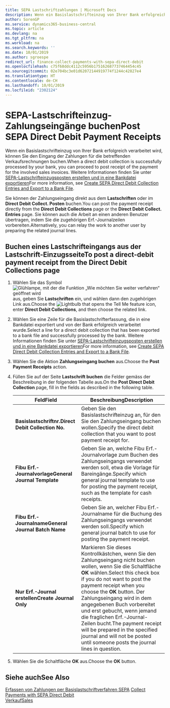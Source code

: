 ```yaml
---
title: SEPA Lastschriftzahlungen | Microsoft Docs
description: Wenn ein Basislastschrifteinzug von Ihrer Bank erfolgreich verarbeitet wird, können Sie den Eingang der Zahlungen für die betreffenden Verkaufsrechnungen buchen.
author: SorenGP
ms.service: dynamics365-business-central
ms.topic: article
ms.devlang: na
ms.tgt_pltfrm: na
ms.workload: na
ms.search.keywords: ''
ms.date: 10/01/2019
ms.author: sgroespe
redirect_url: finance-collect-payments-with-sepa-direct-debit
ms.openlocfilehash: c75f68ddc4112c5956b175162687737464454c45
ms.sourcegitcommit: 02e704bc3e01d62072144919774f1244c42827e4
ms.translationtype: HT
ms.contentlocale: de-CH
ms.lasthandoff: 10/01/2019
ms.locfileid: "2302124"
---
```

# <a name="post-sepa-direct-debit-payment-receipts"></a><span data-ttu-id="c3ef4-103">SEPA-Lastschrifteinzug-Zahlungseingänge buchen</span><span class="sxs-lookup"><span data-stu-id="c3ef4-103">Post SEPA Direct Debit Payment Receipts</span></span>
<span data-ttu-id="c3ef4-104">Wenn ein Basislastschrifteinzug von Ihrer Bank erfolgreich verarbeitet wird, können Sie den Eingang der Zahlungen für die betreffenden Verkaufsrechnungen buchen.</span><span class="sxs-lookup"><span data-stu-id="c3ef4-104">When a direct debit collection is successfully processed by your bank, you can proceed to post receipt of the payment for the involved sales invoices.</span></span> <span data-ttu-id="c3ef4-105">Weitere Informationen finden Sie unter [SEPA-Lastschrifteinzugsposten erstellen und in eine Bankdatei exportieren](finance-how-create-sepa-direct-debit-collection-entries-export-bank-file.md)</span><span class="sxs-lookup"><span data-stu-id="c3ef4-105">For more information, see [Create SEPA Direct Debit Collection Entries and Export to a Bank File](finance-how-create-sepa-direct-debit-collection-entries-export-bank-file.md).</span></span>  

<span data-ttu-id="c3ef4-106">Sie können der Zahlungseingang direkt aus dem **Lastschriften** oder im **Direct Debit Collect. Posten** buchen.</span><span class="sxs-lookup"><span data-stu-id="c3ef4-106">You can post the payment receipt directly from the **Direct Debit Collections** page or the **Direct Debit Collect. Entries** page.</span></span> <span data-ttu-id="c3ef4-107">Sie können auch die Arbeit an einen anderen Benutzer übertragen, indem Sie die zugehörigen Erf.-Journalzeilen vorbereiten.</span><span class="sxs-lookup"><span data-stu-id="c3ef4-107">Alternatively, you can relay the work to another user by preparing the related journal lines.</span></span>  

## <a name="to-post-a-direct-debit-payment-receipt-from-the-direct-debit-collections-page"></a><span data-ttu-id="c3ef4-108">Buchen eines Lastschrifteingangs aus der Lastschrift-Einzugsseite</span><span class="sxs-lookup"><span data-stu-id="c3ef4-108">To post a direct-debit payment receipt from the Direct Debit Collections page</span></span>  
1. <span data-ttu-id="c3ef4-109">Wählen Sie das Symbol ![Glühlampe, mit der die Funktion „Wie möchten Sie weiter verfahren“ geöffnet wird](media/ui-search/search_small.png "Wie möchten Sie weiter verfahren?") aus, geben Sie **Lastschriften** ein, und wählen dann den zugehörigen Link aus.</span><span class="sxs-lookup"><span data-stu-id="c3ef4-109">Choose the ![Lightbulb that opens the Tell Me feature](media/ui-search/search_small.png "Tell me what you want to do") icon, enter **Direct Debit Collections**, and then choose the related link.</span></span>  
2. <span data-ttu-id="c3ef4-110">Wählen Sie eine Zeile für die Basislastschrifterfassung, die in eine Bankdatei exportiert und von der Bank erfolgreich verarbeitet wurde.</span><span class="sxs-lookup"><span data-stu-id="c3ef4-110">Select a line for a direct debit collection that has been exported to a bank file and successfully processed by the bank.</span></span> <span data-ttu-id="c3ef4-111">Weitere Informationen finden Sie unter [SEPA-Lastschrifteinzugsposten erstellen und in eine Bankdatei exportieren](finance-how-create-sepa-direct-debit-collection-entries-export-bank-file.md)</span><span class="sxs-lookup"><span data-stu-id="c3ef4-111">For more information, see [Create SEPA Direct Debit Collection Entries and Export to a Bank File](finance-how-create-sepa-direct-debit-collection-entries-export-bank-file.md).</span></span>  
3. <span data-ttu-id="c3ef4-112">Wählen Sie die Aktion **Zahlungseingang buchen** aus.</span><span class="sxs-lookup"><span data-stu-id="c3ef4-112">Choose the **Post Payment Receipts** action.</span></span>  
4. <span data-ttu-id="c3ef4-113">Füllen Sie auf der Seite **Lastschrift buchen** die Felder gemäss der Beschreibung in der folgenden Tabelle aus.</span><span class="sxs-lookup"><span data-stu-id="c3ef4-113">On the **Post Direct Debit Collection** page, fill in the fields as described in the following table.</span></span>  

    |<span data-ttu-id="c3ef4-114">Feld</span><span class="sxs-lookup"><span data-stu-id="c3ef4-114">Field</span></span>|<span data-ttu-id="c3ef4-115">Beschreibung</span><span class="sxs-lookup"><span data-stu-id="c3ef4-115">Description</span></span>|  
    |---------------------------------|---------------------------------------|  
    |<span data-ttu-id="c3ef4-116">**Basislastschriftnr.**</span><span class="sxs-lookup"><span data-stu-id="c3ef4-116">**Direct Debit Collection No.**</span></span>|<span data-ttu-id="c3ef4-117">Geben Sie den Basislastschrifteinzug an, für den Sie den Zahlungseingang buchen wollen.</span><span class="sxs-lookup"><span data-stu-id="c3ef4-117">Specify the direct debit collection that you want to post payment receipt for.</span></span>|  
    |<span data-ttu-id="c3ef4-118">**Fibu Erf.-Journalvorlage**</span><span class="sxs-lookup"><span data-stu-id="c3ef4-118">**General Journal Template**</span></span>|<span data-ttu-id="c3ef4-119">Geben Sie an, welche Fibu Erf.-Journalvorlage zum Buchen des Zahlungseingangs verwendet werden soll, etwa die Vorlage für Bareingänge.</span><span class="sxs-lookup"><span data-stu-id="c3ef4-119">Specify which general journal template to use for posting the payment receipt, such as the template for cash receipts.</span></span>|  
    |<span data-ttu-id="c3ef4-120">**Fibu Erf.-Journalname**</span><span class="sxs-lookup"><span data-stu-id="c3ef4-120">**General Journal Batch Name**</span></span>|<span data-ttu-id="c3ef4-121">Geben Sie an, welcher Fibu Erf.-Journalname für die Buchung des Zahlungseingangs verwendet werden soll.</span><span class="sxs-lookup"><span data-stu-id="c3ef4-121">Specify which general journal batch to use for posting the payment receipt.</span></span>|  
    |<span data-ttu-id="c3ef4-122">**Nur Erf.-Journal erstellen**</span><span class="sxs-lookup"><span data-stu-id="c3ef4-122">**Create Journal Only**</span></span>|<span data-ttu-id="c3ef4-123">Markieren Sie dieses Kontrollkästchen, wenn Sie den Zahlungseingang nicht buchen wollen, wenn Sie die Schaltfläche **OK** wählen.</span><span class="sxs-lookup"><span data-stu-id="c3ef4-123">Select this check box if you do not want to post the payment receipt when you choose the **OK** button.</span></span> <span data-ttu-id="c3ef4-124">Der Zahlungseingang wird in dem angegebenen Buch vorbereitet und erst gebucht, wenn jemand die fraglichen Erf.-Journal-Zeilen bucht.</span><span class="sxs-lookup"><span data-stu-id="c3ef4-124">The payment receipt will be prepared in the specified journal and will not be posted until someone posts the journal lines in question.</span></span>|  

5. <span data-ttu-id="c3ef4-125">Wählen Sie die Schaltfläche **OK** aus.</span><span class="sxs-lookup"><span data-stu-id="c3ef4-125">Choose the **OK** button.</span></span>  

## <a name="see-also"></a><span data-ttu-id="c3ef4-126">Siehe auch</span><span class="sxs-lookup"><span data-stu-id="c3ef4-126">See Also</span></span>  
 <span data-ttu-id="c3ef4-127">[Erfassen von Zahlungen per Basislastschriftverfahren SEPA](finance-collect-payments-with-sepa-direct-debit.md) </span><span class="sxs-lookup"><span data-stu-id="c3ef4-127">[Collect Payments with SEPA Direct Debit](finance-collect-payments-with-sepa-direct-debit.md) </span></span>  
 [<span data-ttu-id="c3ef4-128">Verkauf</span><span class="sxs-lookup"><span data-stu-id="c3ef4-128">Sales</span></span>](sales-manage-sales.md)
